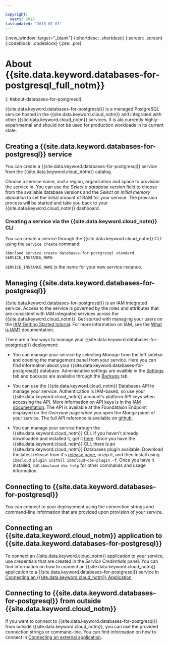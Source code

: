 ```yaml
---

Copyright:
  years: 2018
lastupdated: "2018-07-01"
---
```


{:new_window: target="_blank"}
{:shortdesc: .shortdesc}
{:screen: .screen}
{:codeblock: .codeblock}
{:pre: .pre}

# About {{site.data.keyword.databases-for-postgresql_full_notm}}
{: #about-databases-for-postgresql}


{{site.data.keyword.databases-for-postgresql}} is a managed PostgreSQL service hosted in the {{site.data.keyword.cloud_notm}} and integrated with other {{site.data.keyword.cloud_notm}} services. It is alo currently highly-experimental and should not be used for production workloads in its current state.

## Creating a {{site.data.keyword.databases-for-postgresql}} service

You can create a {{site.data.keyword.databases-for-postgresql}} service from the {{site.data.keyword.cloud_notm}} catalog.

Choose a service name, and a region, organization and space to provision the service in. You can use the _Select a database version_ field to choose from the available database versions and the _Select an initial memory allocation_ to set the initial amount of RAM for your service. The provision process will be started and take you back to your {{site.data.keyword.cloud_notm}} dashboard.
 
### Creating a service via the {{site.data.keyword.cloud_notm}} CLI

You can create a service through the {{site.data.keyword.cloud_notm}} CLI using the `service create` command.
```
ibmcloud service create databases-for-postgresql standard SERVICE_INSTANCE_NAME
```
`SERVICE_INSTANCE_NAME` is the name for your new service instance.

## Managing {{site.data.keyword.databases-for-postgresql}}

{{site.data.keyword.databases-for-postgresql}} is an IAM integrated service. Access to the service is governed by the roles and attributes that are consistent with IAM integrated services across the {{site.data.keyword.cloud_notm}}. Get started with managing your users on the [IAM Getting Started tutorial](https://console.{{DomainName}}/docs/iam/quickstart.html#getstarted). For more information on IAM, see the [What is IAM?](https://console.{{DomainName}}/docs/iam/index.html#iamoverview) documentation.

There are a few ways to manage your {{site.data.keyword.databases-for-postgresql}} deployment:

- You can manage your service by selecting _Manage_ from the left sidebar and opening the management panel from your service. Here you can find information about your {{site.data.keyword.databases-for-postgresql}} database. Administative settings are availble in the [Settings](./dashboard-settings.html) tab and backups are available through the [Backups](./dashboard-backups.html) tab.

- You can use the {{site.data.keyword.cloud_notm}} Databases API to manage your service. Authentication is IAM-based, so use your {{site.data.keyword.cloud_notm}} account's platform API keys when accessing the API. More information on API keys is in the [IAM documentation](https://console.{{DomainName}}/docs/iam/apikeys.html#platform-api-keys). The API is available at the Foundataion Endpoint displayed on the _Overview_ page when you open the _Mange_ panel of your service. The full API reference is available on [github](https://pages.github.ibm.com/compose/apidocs/apiv4doc-static.html).

- You can manage your service through the {{site.data.keyword.cloud_notm}} CLI. If you haven't already downloaded and installed it, get it [here](https://console.{{DomainName}}/docs/cli/index.html#overview). Once you have the {{site.data.keyword.cloud_notm}} CLI, there is an {{site.data.keyword.cloud_notm}} Databases plugin available. Download the latest release from it's [release page](https://github.ibm.com/compose/ibmcloud-dbs-plugin/releases), unzip it, and then install using `ibmcloud plugin install ibmcloud-dbs-plugin -f`. Once you have it installed, run `ibmcloud dbs help` for other commands and usage information. 

## Connecting to {{site.data.keyword.databases-for-postgresql}}

You can connect to your deployement using the connection strings and command-line information that are provided upon provision of your service.

## Connecting an {{site.data.keyword.cloud_notm}} application to {{site.data.keyword.databases-for-postgresql}}

To connect an {{site.data.keyword.cloud_notm}} application to your service, use credentials that are created in the _Service Credentials_ panel. You can find information on how to connect an {{site.data.keyword.cloud_notm}} application to a {{site.data.keyword.databases-for-postgresql}} service in [Connecting an {{site.data.keyword.cloud_notm}} Application](./connecting-ibmcloud-app.html).

## Connecting to {{site.data.keyword.databases-for-postgresql}} from outside {{site.data.keyword.cloud_notm}}

If you want to connect to {{site.data.keyword.databases-for-postgresql}} from outside {{site.data.keyword.cloud_notm}}, you can use the provided connection strings or command-line. You can find information on how to connect in [Connecting an external application](./connecting-external.html).


